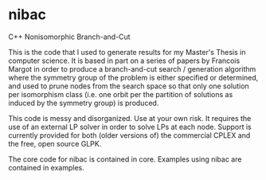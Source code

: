 # nibac
C++ Nonisomorphic Branch-and-Cut

This is the code that I used to generate results for my Master's Thesis in computer science.
It is based in part on a series of papers by Francois Margot in order to produce a branch-and-cut search / generation algorithm where the symmetry group of the problem is either specified or determined, and used to prune nodes from the search space so that only one solution per isomorphism class (i.e. one orbit per the partition of solutions as induced by the symmetry group) is produced.

This code is messy and disorganized. Use at your own risk.
It requires the use of an external LP solver in order to solve LPs at each node. Support is currently provided for both (older versions of) the commercial CPLEX and the free, open source GLPK.

The core code for nibac is contained in core.
Examples using nibac are contained in examples.
